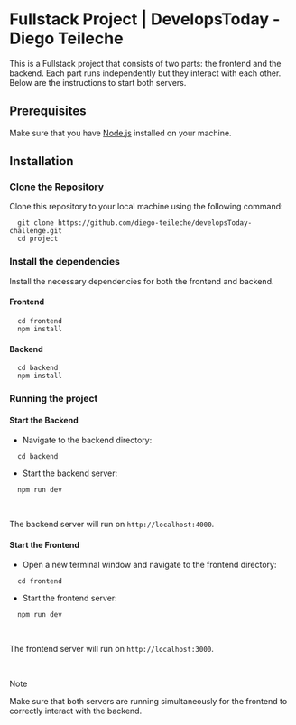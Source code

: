 # Fullstack Project | DevelopsToday - Diego Teileche

This is a Fullstack project that consists of two parts: the frontend and the backend. Each part runs independently but they interact with each other. Below are the instructions to start both servers.

## Prerequisites

Make sure that you have [Node.js](https://nodejs.org/) installed on your machine.

## Installation

### Clone the Repository

Clone this repository to your local machine using the following command:

```shell
  git clone https://github.com/diego-teileche/developsToday-challenge.git
  cd project
```

### Install the dependencies

Install the necessary dependencies for both the frontend and backend.

#### Frontend

```shell
  cd frontend 
  npm install
```

#### Backend

```shell
  cd backend
  npm install
```

### Running the project

#### Start the Backend

- Navigate to the backend directory:

```shell
  cd backend
```

- Start the backend server:

```shell
  npm run dev
```

<br />

The backend server will run on `http://localhost:4000`.

#### Start the Frontend

- Open a new terminal window and navigate to the frontend directory:

```shell
  cd frontend
```

- Start the frontend server:

```shell
  npm run dev
```

<br />

The frontend server will run on `http://localhost:3000`.

<br />

> [!NOTE]
> Make sure that both servers are running simultaneously for the frontend to correctly interact with the backend.